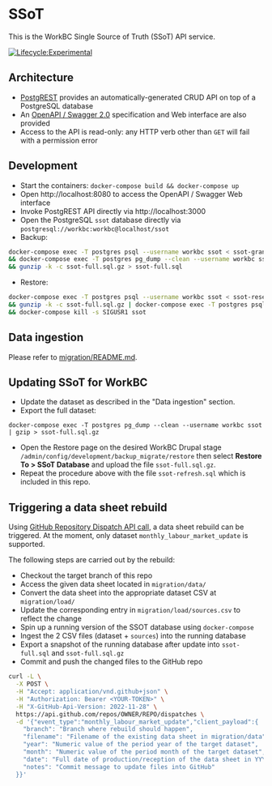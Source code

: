 SSoT
====

This is the WorkBC Single Source of Truth (SSoT) API service.

[![Lifecycle:Experimental](https://img.shields.io/badge/Lifecycle-Experimental-339999)](https://github.com/bcgov/workbc-ssot)

## Architecture
- [PostgREST](https://postgrest.org/en/stable/) provides an automatically-generated CRUD API on top of a PostgreSQL database
- An [OpenAPI / Swagger 2.0](https://swagger.io/resources/open-api/) specification and Web interface are also provided
- Access to the API is read-only: any HTTP verb other than `GET` will fail with a permission error

## Development
- Start the containers: `docker-compose build && docker-compose up`
- Open http://localhost:8080 to access the OpenAPI / Swagger Web interface
- Invoke PostgREST API directly via http://localhost:3000
- Open the PostgreSQL `ssot` database directly via `postgresql://workbc:workbc@localhost/ssot`
- Backup:
```bash
docker-compose exec -T postgres psql --username workbc ssot < ssot-grants.sql \
&& docker-compose exec -T postgres pg_dump --clean --username workbc ssot | gzip > ssot-full.sql.gz \
&& gunzip -k -c ssot-full.sql.gz > ssot-full.sql
```
- Restore:
```bash
docker-compose exec -T postgres psql --username workbc ssot < ssot-reset.sql \
&& gunzip -k -c ssot-full.sql.gz | docker-compose exec -T postgres psql --username workbc ssot \
&& docker-compose kill -s SIGUSR1 ssot
```

## Data ingestion
Please refer to [migration/README.md](migration#readme).

## Updating SSoT for WorkBC
- Update the dataset as described in the "Data ingestion" section.
- Export the full dataset:
```
docker-compose exec -T postgres pg_dump --clean --username workbc ssot | gzip > ssot-full.sql.gz
```
- Open the Restore page on the desired WorkBC Drupal stage `/admin/config/development/backup_migrate/restore` then select **Restore To > SSoT Database** and upload the file `ssot-full.sql.gz`.
- Repeat the procedure above with the file `ssot-refresh.sql` which is included in this repo.

## Triggering a data sheet rebuild
Using [GitHub Repository Dispatch API call](https://docs.github.com/en/rest/repos/repos?apiVersion=2022-11-28#create-a-repository-dispatch-event), a data sheet rebuild can be triggered. At the moment, only dataset `monthly_labour_market_update` is supported.

The following steps are carried out by the rebuild:
- Checkout the target branch of this repo
- Access the given data sheet located in `migration/data/`
- Convert the data sheet into the appropriate dataset CSV at `migration/load/`
- Update the corresponding entry in `migration/load/sources.csv` to reflect the change
- Spin up a running version of the SSOT database using `docker-compose`
- Ingest the 2 CSV files (dataset + `sources`) into the running database
- Export a snapshot of the running database after update into `ssot-full.sql` and `ssot-full.sql.gz`
- Commit and push the changed files to the GitHub repo

```bash
curl -L \
  -X POST \
  -H "Accept: application/vnd.github+json" \
  -H "Authorization: Bearer <YOUR-TOKEN>" \
  -H "X-GitHub-Api-Version: 2022-11-28" \
  https://api.github.com/repos/OWNER/REPO/dispatches \
  -d '{"event_type":"monthly_labour_market_update","client_payload":{
    "branch": "Branch where rebuild should happen",
    "filename": "Filename of the existing data sheet in migration/data",
    "year": "Numeric value of the period year of the target dataset",
    "month": "Numeric value of the period month of the target dataset",
    "date": "Full date of production/reception of the data sheet in YYYY/MM/DD hh:mm format (UTC timezone)",
    "notes": "Commit message to update files into GitHub"
  }}'
```
